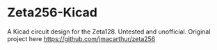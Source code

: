 # Zeta256-Kicad
A Kicad circuit design for the Zeta128. Untested and unofficial. Original project here https://github.com/jmacarthur/zeta256
